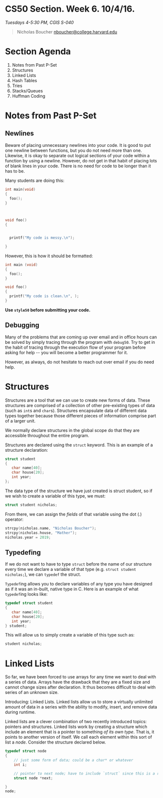# CS50 Section. Week 6. 10/4/16.
*Tuesdays 4-5:30 PM, CGIS S-040*  

> Nicholas Boucher
> nboucher@college.harvard.edu  

# Section Agenda

1. Notes from Past P-Set
2. Structures
3. Linked Lists
4. Hash Tables
5. Tries
6. Stacks/Queues
7. Huffman Coding

# Notes from Past P-Set

## Newlines

Beware of placing unnecessary newlines into your code. It is good to put one newline between functions, but you do not need more than one. Likewise, it is okay to separate out logical sections of your code within a function by using a newline. However, do not get in that habit of placing lots of blank lines in your code. There is no need for code to be longer than it has to be.

Many students are doing this:

```c
int main(void)
{
  foo();
}



void foo()
{


  printf("My code is messy.\n");

}
```

However, this is how it should be formatted:

```c
int main (void)
{
  foo();
}

void foo()
{
  printf("My code is clean.\n", );
}
```

**Use `style50` before submitting your code.**

## Debugging

Many of the problems that are coming up over email and in office hours can be solved by simply tracing through the program with `debug50`. Try to get in the habit of tracing through the execution flow of your program before asking for help -- you will become a better programmer for it.

However, as always, do not hesitate to reach out over email if you do need help.

# Structures

Structures are a tool that we can use to create new forms of data. These structures are comprised of a collection of other pre-existing types of data (such as `int`s and `char`s). Structures encapsulate data of different data types together because those different pieces of information comprise part of a larger unit.

We normally declare structures in the global scope do that they are accessible throughout the entire program.

Structures are declared using the `struct` keyword. This is an example of a structure declaration:

```c
struct student
{
   char name[40];
   char house[20];
   int year;
};
```

The data type of the structure we have just created is struct student, so if we wish to create a variable of this type, we must:

```c
struct student nicholas;
```

From there, we can assign the *fields* of that variable using the dot (.) operator:

```c
strcpy(nicholas.name, "Nicholas Boucher");
strcpy(nicholas.house, "Mather");
nicholas.year = 2019;
```
## Typedefing

If we do not want to have to type `struct` before the name of our structure every time we declare a variable of that type (e.g. `struct student nicholas;`), we can `typedef` the struct.

`Typedef`ing allows you to declare variables of any type you have designed as if it was an in-built, native type in C. Here is an example of what `typedef`ing looks like:

```c
typedef struct student
{
   char name[40];
   char house[20];
   int year;
} student;
```

This will allow us to simply create a variable of this type such as:

```c
student nicholas;
```

# Linked Lists

So far, we have been forced to use arrays for any time we want to deal with a series of data. Arrays have the drawback that they are a fixed size and cannot change sizes after declaration. It thus becomes difficult to deal with series of an unknown size.

Introducing: Linked Lists. Linked lists allow us to store a virtually unlimited amount of data in a series with the ability to modify, insert, and remove data during runtime.

Linked lists are a clever combination of two recently introduced topics: pointers and structures. Linked lists work by creating a structure which include an element that is a pointer to something *of its own type*. That is, it points to another version of itself. We call each element within this sort of list a *node*. Consider the structure declared below.

```c
typedef struct node
{
    // just some form of data; could be a char* or whatever
    int i;

    // pointer to next node; have to include `struct` since this is a recursive definition
    struct node *next;

}
node;
```
